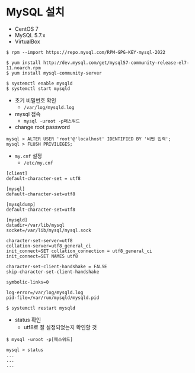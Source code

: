 # MySQL 설치

- CentOS 7
- MySQL 5.7.x
- VirtualBox

```shell
$ rpm --import https://repo.mysql.com/RPM-GPG-KEY-mysql-2022

$ yum install http://dev.mysql.com/get/mysql57-community-release-el7-11.noarch.rpm
$ yum install mysql-community-server
```

```shell
$ systemctl enable mysqld
$ systemctl start mysqld
```

- 초기 비밀번호 확인
  - `/var/log/mysqld.log`
- mysql 접속
  - `mysql -uroot -p패스워드`
- change root password

```shell
mysql > ALTER USER 'root'@'localhost' IDENTIFIED BY '비번 입력';
mysql > FLUSH PRIVILEGES;
```

- `my.cnf` 설정
  - `/etc/my.cnf`
```
[client]
default-character-set = utf8

[mysql]
default-character-set=utf8

[mysqldump]
default-character-set=utf8

[mysqld]
datadir=/var/lib/mysql
socket=/var/lib/mysql/mysql.sock

character-set-server=utf8
collation-server=utf8_general_ci
init_connect=SET collation_connection = utf8_general_ci
init_connect=SET NAMES utf8

character-set-client-handshake = FALSE
skip-character-set-client-handshake

symbolic-links=0

log-error=/var/log/mysqld.log
pid-file=/var/run/mysqld/mysqld.pid
```
```shell
$ systemctl restart mysqld
```

- status 확인
  - utf8로 잘 설정되었는지 확인할 것
```shell
$ mysql -uroot -p[패스워드]

mysql > status
...
...
...
```